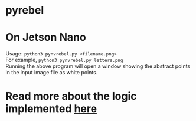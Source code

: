 # pyrebel
# On Jetson Nano
Usage:
```python3 pynvrebel.py <filename.png> ```<br>
For example, 
```python3 pynvrebel.py letters.png```<br>
Running the above program will open a window showing the abstract points in the input image file as white points.
# Read more about the logic implemented <a href="https://github.com/ps-nithin/pyrebel/blob/main/abstract.pdf">here</a>

